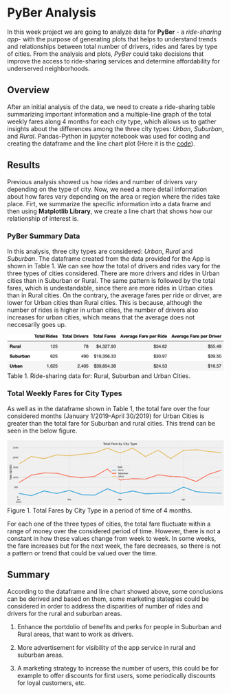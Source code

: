 # PyBer Analysis

In this week project we are going to analyze data for **PyBer** - a *ride-sharing app*- with the purpose of generating plots that helps to understand trends and relationships between total number of drivers, rides and fares by type of cities. From the analysis and plots, *PyBer* could take decisions that improve the access to ride-sharing services and determine affordability for underserved neighborhoods.

## Overview

After an initial analysis of the data, we need to create a ride-sharing table summarizing important information and a multiple-line graph of the total weekly fares along 4 months for each city type, which allows us to gather insights about the differences among the three city types: *Urban*, *Suburban*, and  *Rural*.  Pandas-Python in jupyter notebook was used for coding and creating the dataframe and the line chart plot (Here it is the [code](https://github.com/LeidyDoradoM/PyBerAnalysis_Challenge/blob/main/PyBer_Challenge.ipynb)).  

## Results

Previous analysis showed us how rides and number of drivers vary depending on the type of city.  Now, we need a more detail information about how fares vary depending on the area or region where the rides take place.  Firt, we summarize the specific information into a data frame and then using **Matplotlib Library**, we create a line chart that shows how our relationship of interest is.

### PyBer Summary Data

In this analysis, three city types are considered: *Urban*, *Rural* and *Suburban*.  The dataframe created from the data provided for the App is shown in Table 1. We can see how the total of drivers and rides vary for the three types of cities considered. There are more drivers and rides in Urban cities than in Suburban or Rural.  The same pattern is followed by the total fares, which is undestandable, since there are more rides in Urban cities than in Rural cities.  On the contrary, the average fares per ride or dirver, are lower for Urban cities than Rural cities.  This is because, although the number of rides is higher in urban cities, the number of drivers also increases for urban cities, which means that the average does not neccesarily goes up.

![df](https://raw.githubusercontent.com/LeidyDoradoM/PyBerAnalysis_Challenge/main/analysis/df_pyberSummary.png)
Table 1. Ride-sharing data for: Rural, Suburban and Urban Cities.

### Total Weekly Fares for City Types

As well as in the dataframe shown in Table 1, the total fare over the four considered months (January 1/2019-April 30/2019) for Urban Cities is greater than the total fare for Suburban and rural cities. This trend can be seen in the below figure.

![image](https://raw.githubusercontent.com/LeidyDoradoM/PyBerAnalysis_Challenge/main/analysis/TotalFare_by_CityType.png)
Figure 1. Total Fares by City Type in a period of time of 4 months.

For each one of the three types of cities, the total fare fluctuate within a range of money over the considered period of time. However, there is not a constant in how these values change from week to week. In some weeks, the fare increases but for the next week, the fare decreases, so there is not a pattern or trend that could be valued over the time.

## Summary

According to the dataframe and line chart showed above, some conclusions can be derived and based on them, some marketing stategies could be considered in order to address the disparities of number of rides and drivers for the rural and suburban areas.

1. Enhance the portdolio of benefits and perks for people in Suburban and Rural areas, that want to work as drivers.

2. More advertisement for visibility of the app service in rural and suburban areas.

3. A marketing strategy to increase the number of users, this could be for example to offer discounts for first users, some periodically discounts for loyal customers, etc.

